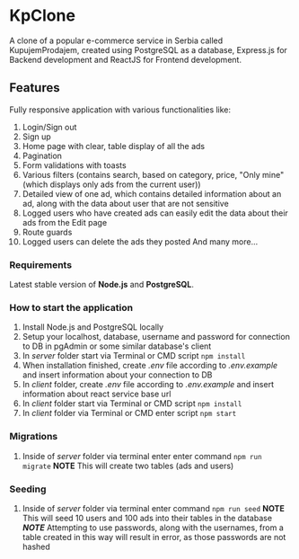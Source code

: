 # KpClone
A clone of a popular e-commerce service in Serbia called KupujemProdajem, created using PostgreSQL as a database, Express.js for Backend development and ReactJS for Frontend development.

## Features
Fully responsive application with various functionalities like:
1. Login/Sign out
2. Sign up
3. Home page with clear, table display of all the ads
4. Pagination
5. Form validations with toasts
6. Various filters (contains search, based on category, price, "Only mine" (which displays only ads from the current user))
7. Detailed view of one ad, which contains detailed information about an ad, along with the data about user that are not sensitive
8. Logged users who have created ads can easily edit the data about their ads from the Edit page
9. Route guards
10. Logged users can delete the ads they posted
    And many more...

### Requirements
Latest stable version of **Node.js** and **PostgreSQL**.

### How to start the application
1. Install Node.js and PostgreSQL locally
2. Setup your localhost, database, username and password for connection to DB in pgAdmin or some similar database's client
3. In *server* folder start via Terminal or CMD script `npm install`
4. When installation finished, create *.env* file according to *.env.example* and insert information about your connection to DB
5. In *client* folder, create *.env* file according to *.env.example* and insert information about react service base url
6. In *client* folder start via Terminal or CMD script `npm install`
6. In *client* folder via Terminal or CMD enter script `npm start`

### Migrations
1. Inside of *server* folder via terminal enter enter command `npm run migrate`
**NOTE** This will create two tables (ads and users)

### Seeding
1. Inside of *server* folder via terminal enter command `npm run seed`
**NOTE** This will seed 10 users and 100 ads into their tables in the database
***NOTE*** Attempting to use passwords, along with the usernames, from a table created in this way will result in error, as those passwords are not hashed
